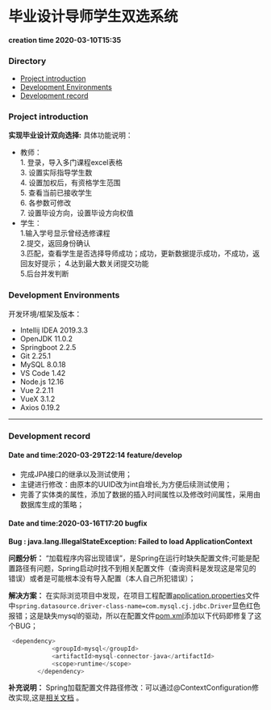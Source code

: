 # 毕业设计导师学生双选系统
#### creation time 2020-03-10T15:35

### Directory
- [Project introduction](Project-introduction)
- [Development Environments](Development-Environments)
- [Development record](Development-record)

### Project introduction
**实现毕业设计双向选择:**
 具体功能说明：     
 + 教师：   
         1. 登录，导入多门课程excel表格     
         3. 设置实际指导学生数    
         4. 设置加权后，有资格学生范围    
         5. 查看当前已接收学生    
         6. 各参数可修改   
         7. 设置毕设方向，设置毕设方向权值
 + 学生：   
         1.输入学号显示曾经选修课程  
         2.提交，返回身份确认    
         3.匹配，查看学生是否选择导师成功；成功，更新数据提示成功，不成功，返回友好提示；
         4.达到最大数关闭提交功能  
         5.后台并发判断

### Development Environments
开发环境/框架及版本：
 - Intellij IDEA 2019.3.3
 - OpenJDK 11.0.2
 - Springboot 2.2.5
 - Git 2.25.1
 - MySQL 8.0.18
 - VS Code 1.42
 - Node.js 12.16
 - Vue 2.2.11
 - VueX 3.1.2
 - Axios 0.19.2
---
### Development record

#### Date and time:2020-03-29T22:14 feature/develop

 - 完成JPA接口的继承以及测试使用；
 - 主键进行修改：由原本的UUID改为int自增长,为方便后续测试使用；
 - 完善了实体类的属性，添加了数据的插入时间属性以及修改时间属性，采用由数据库生成的策略；

#### Date and time:2020-03-16T17:20 bugfix

**Bug : java.lang.IllegalStateException: Failed to load ApplicationContext**

**问题分析：**
“加载程序内容出现错误”，是Spring在运行时缺失配置文件;可能是配置路径有问题，Spring启动时找不到相关配置文件（查询资料是发现这是常见的错误）或者是可能根本没有导入配置（本人自己所犯错误）；

**解决方案：**
在实际浏览项目中发现，在项目工程配置[application.properties](https://github.com/wuzheng8023/springboot-tutorselectionsystem/blob/master/tutorselectionsystem/src/main/resources/application.properties)文件中`spring.datasource.driver-class-name=com.mysql.cj.jdbc.Driver`显色红色报错；这是缺失mysql的驱动，所以在配置文件[pom.xml](https://github.com/wuzheng8023/springboot-tutorselectionsystem/blob/master/tutorselectionsystem/pom.xml)添加以下代码即修复了这个BUG；
   ```java
    <dependency>
               <groupId>mysql</groupId>
               <artifactId>mysql-connector-java</artifactId>
               <scope>runtime</scope>
           </dependency>
   ```
**补充说明：**
Spring加载配置文件路径修改：可以通过@ContextConfiguration修改实现,这是[相关文档](https://www.cnblogs.com/kinome/p/9628830.html) 。